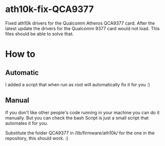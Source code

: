 # ath10k-fix-QCA9377
Fixed ath10k drivers for the Qualcomm Atheros QCA9377 card. After the latest update the drivers for the Qualcomm 9377 card would not load. This files should be able to solve that.

# How to
## Automatic
I added a script that when run as root will automatically fix it for you :)
## Manual
If you don't like other people's code running in your machine you can do it manually. But you can check the bash Script is just a small script that automates it for you. 

Substitute the folder QCA9377 in /lib/firmware/ath10k/ for the one in the repository, this should work. :)
